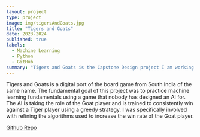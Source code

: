 ```yaml
---
layout: project
type: project
image: img/tigersAndGoats.jpg
title: "Tigers and Goats"
date: 2023-2024
published: true
labels:
  - Machine Learning
  - Python
  - GitHub
summary: "Tigers and Goats is the Capstone Design project I am working on alongside a team of other students for EE396 and 496."
---
```



Tigers and Goats is a digital port of the board game from South India of the same name. The fundamental goal of this project was to practice machine learning fundamentals using a game that nobody has designed an AI for. The AI is taking the role of the Goat player and is trained to consistently win against a Tiger player using a greedy strategy. I was specifically involved with refining the algorithms used to increase the win rate of the Goat player.

 
[Github Repo](https://github.com/nsanthan/tigersandgoats/tree/fall-23)
